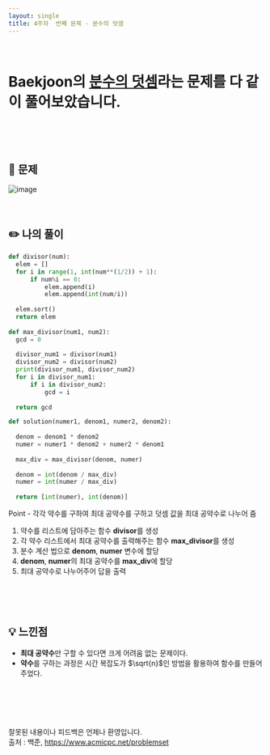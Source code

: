 ```yaml
---
layout: single
title: 4주차  번째 문제 - 분수의 덧셈
---
```






<br>

# Baekjoon의 [분수의 덧셈](https://school.programmers.co.kr/learn/courses/30/lessons/120808)라는 문제를 다 같이 풀어보았습니다.

<br><br><br>

## 📖 문제
![image](https://user-images.githubusercontent.com/97678547/229469597-d1ef8bb8-373e-4362-8a16-314c53423836.png)
<br><br><br>
 
## ✏️ 나의 풀이

  ```python
def divisor(num):
    elem = []
    for i in range(1, int(num**(1/2)) + 1):
        if num%i == 0:
            elem.append(i)
            elem.append(int(num/i))
            
    elem.sort()
    return elem
            
def max_divisor(num1, num2):
    gcd = 0
    
    divisor_num1 = divisor(num1)
    divisor_num2 = divisor(num2)
    print(divisor_num1, divisor_num2)
    for i in divisor_num1:
        if i in divisor_num2:
            gcd = i
            
    return gcd

def solution(numer1, denom1, numer2, denom2):
    
    denom = denom1 * denom2
    numer = numer1 * denom2 + numer2 * denom1
    
    max_div = max_divisor(denom, numer)
    
    denom = int(denom / max_div)
    numer = int(numer / max_div)
    
    return [int(numer), int(denom)]
  ```
  Point - 각각 약수를 구하여 최대 공약수를 구하고 덧셈 값을 최대 공약수로 나누어 줌
  1. 약수를 리스트에 담아주는 함수 **divisor**를 생성
  2. 각 약수 리스트에서 최대 공약수를 출력해주는 함수 **max_divisor**를 생성
  3. 분수 계산 법으로 **denom**, **numer** 변수에 할당
  4. **denom**, **numer**의 최대 공약수를 **max_div**에 할당
  5. 최대 공약수로 나누어주어 답을 출력



  <br><br><br>
  
## 💡 느낀점
  - **최대 공약수**만 구할 수 있다면 크게 어려움 없는 문제이다.
  - **약수**를 구하는 과정은 시간 복잡도가 $\sqrt{n}$인 방법을 활용하여 함수를 만들어주었다. 

<br><br><br><br>

잘못된 내용이나 피드백은 언제나 환영입니다. <br>
출처 : 백준, https://www.acmicpc.net/problemset
